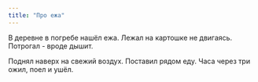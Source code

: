 ```yaml
---
title: "Про ежа"
---
```


В деревне в погребе нашёл ежа. Лежал на картошке не двигаясь. Потрогал - вроде дышит. 

Поднял наверх на свежий воздух. Поставил рядом еду. Часа через три ожил, поел и ушёл.


